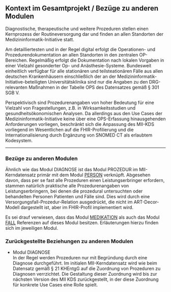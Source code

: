 ## Kontext im Gesamtprojekt / Bezüge zu anderen Modulen

Diagnostische, therapeutische und weitere Prozeduren stellen einen Kernprozess der Routineversorgung dar und finden an allen Standorten der Medizininformatik-Initiative statt. 

Am detailliertesten und in der Regel digital erfolgt die Operationen- und Prozedurendokumentation an allen Standorten in den zentralen OP-Bereichen. Regelmäßig erfolgt die Dokumentation nach lokalen Vorgaben in einer Vielzahl gesonderter Op- und Anästhesie-Systeme. Bundesweit einheitlich verfügbar für alle stationären und teilsteationären Fälle aus allen deutschen Krankenhäusern einschließlich der an der Medizininformatik-Initiative-beteiligten Universitätsklinika sind nur die Angaben zu den DRG-relevanten Maßnahmen in der Tabelle OPS des Datensatzes gemäß § 301 SGB V.


Perspektivisch sind Prozedurenangaben von hoher Bedeutung für eine Vielzahl von Fragestellungen, z.B. in Wirksamkeitsstudien und gesundheitsökonomischen Analysen. Da allerdings aus den Use Cases der Medizininformatik-Initiative keine über eine OPS-Erfassung hinausgehenden Anforderungen vorliegen, beschränkt sich die Anpassung des MII-KDS vorliegend im Wesentlichen auf die FHIR-Profilierung und die Internationalisierung durch Ergänzung von SNOMED CT als erlaubtem Kodesystem.

---
### Bezüge zu anderen Modulen


Ähnlich wie das Modul DIAGNOSE ist das Modul PROZEDUR im MII-Kerndatensatz primär mit dem Modul [PERSON](https://simplifier.net/mii-basismodul-person-2024) verknüpft. 
Abgesehen davon, dass per se fast alle Prozeduren einen Leistungserbringer erfordern, stammen natürlich praktische alle Prozedurenangaben von Leistungserbringern, bei denen die prozedural untersuchten oder behandelten Personen Patienten und Fälle sind.
Dies wird durch eine Versorgungsfall-Prozedur-Relation ausgedrückt, die nicht im ART-Decor-Modell dargestellt ist, aber im FHIR-Profil implementiert wird.

Es sei drauf verwiesen, dass das Modul [MEDIKATION](https://simplifier.net/mii-basismodul-medikation-2024) als auch das Modul [FALL](https://simplifier.net/medizininformatikinitiative-modulfall) Referenzen auf dieses Modul besitzen. Erläuterungen hierzu finden sich im jeweiligen Modul.

### Zurückgestellte Beziehungen zu anderen Modulen

* Modul DIAGNOSE <br> In der Regel werden Prozeduren nur mit Begründung durch eine Diagnose durchgeführt. Im initialen MII-Kerndatensatz wird wie beim Datensatz gemäß § 21 KHEntgG auf die Zuordnung von Prozeduren zu Diagnosen verrzichtet. Die Gestaltung dieser Zuordnung wird bis zur nächsten Version des MII KDS zurückgestellt, in der diese Zuordnung für konkrete Use Cases eine Rolle spielt.

